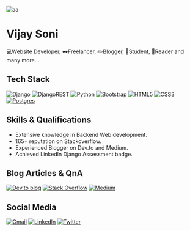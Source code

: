 ![aa](https://github.com/vijaysoni007/vijaysoni007/assets/102143322/5c4549d4-8fc9-449c-8b40-0970948441ab)

# Vijay Soni

💻Website Developer, 🕶Freelancer, ✏Blogger, 📐Student, 📙Reader and many more...

## Tech Stack
[![Django](https://img.shields.io/badge/django-%23092E20.svg?style=for-the-badge&logo=django&logoColor=white)](https://djangoproject.com)
[![DjangoREST](https://img.shields.io/badge/DJANGO-REST-ff1709?style=for-the-badge&logo=django&logoColor=white&color=ff1709&labelColor=gray)](https://www.django-rest-framework.org/)
 [![Python](https://img.shields.io/badge/python-3670A0?style=for-the-badge&logo=python&logoColor=ffdd54)](https://www.python.org/) [![Bootstrap](https://img.shields.io/badge/bootstrap-%23563D7C.svg?style=for-the-badge&logo=bootstrap&logoColor=white)](https://getbootstrap.com/) [![HTML5](https://img.shields.io/badge/html5-%23E34F26.svg?style=for-the-badge&logo=html5&logoColor=white)](https://en.wikipedia.org/wiki/HTML5) [	![CSS3](https://img.shields.io/badge/css3-%231572B6.svg?style=for-the-badge&logo=css3&logoColor=white)](https://www.css3.info/) [![Postgres](https://img.shields.io/badge/postgres-%23316192.svg?style=for-the-badge&logo=postgresql&logoColor=white) ](https://www.postgresql.org/)

## Skills & Qualifications
- Extensive knowledge in Backend Web development.
- 165+ reputation on Stackoverflow.
- Experienced Blogger on Dev.to and Medium.
- Achieved LinkedIn Django Assessment badge.
 
## Blog Articles & QnA
[![Dev.to blog](https://img.shields.io/badge/dev.to-0A0A0A?style=for-the-badge&logo=dev.to&logoColor=white)](https://dev.to/vijaysoni007)
[![Stack Overflow](https://img.shields.io/badge/-Stackoverflow-FE7A16?style=for-the-badge&logo=stack-overflow&logoColor=white)](https://stackoverflow.com/users/18086901/vijay-soni)
[![Medium](https://img.shields.io/badge/Medium-12100E?style=for-the-badge&logo=medium&logoColor=white)](https://medium.com/@mrvijaysoni007)


## Social Media
[![Gmail](https://img.shields.io/badge/Gmail-D14836?style=for-the-badge&logo=gmail&logoColor=white)](https://mail.google.com)
[![LinkedIn](https://img.shields.io/badge/linkedin-%230077B5.svg?style=for-the-badge&logo=linkedin&logoColor=white)](https://www.linkedin.com/in/vijay-soni-b4141723a/)
[![Twitter](https://img.shields.io/badge/Twitter-%231DA1F2.svg?style=for-the-badge&logo=Twitter&logoColor=white)](https://twitter.com/VjiaySoni)




